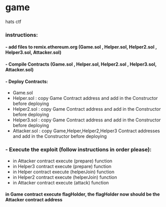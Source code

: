 # game
hats ctf


### instructions:

#### - add files to remix.ethereum.org (Game.sol , Helper.sol, Helper2.sol , Helper3.sol, Attacker.sol)
#### - Compile Contracts (Game.sol , Helper.sol, Helper2.sol , Helper3.sol, Attacker.sol)
#### - Deploy Contracts:
- Game.sol 
- Helper.sol : copy Game Contract address and add in the Constructor before deploying
- Helper2.sol : copy Game Contract address and add in the Constructor before deploying
- Helper3.sol : copy Game Contract address and add in the Constructor before deploying
- Attacker.sol : copy Game,Helper,Helper2,Helper3 Contract addresses and add in the Constructor before deploying

### - Execute the exploit (follow instructions in order please):
- in Attacker contract execute (prepare) function
- in Helper3 contract execute (prepare) function
- in Helper contract execute (helperJoin) function
- in Helper2 contract execute (helperJoin) function
- in Attacker contract execute (attack) function

#### in Game contract execute flagHolder, the flagHolder now should be the Attacker contract address 
